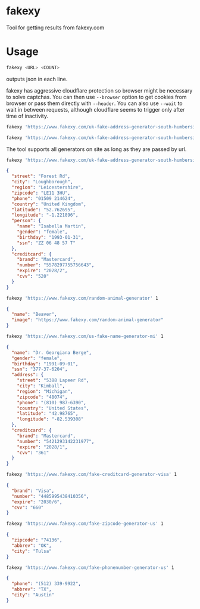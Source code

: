 # fakexy

Tool for getting results from fakexy.com

# Usage

```bash
fakexy <URL> <COUNT>
```

outputs json in each line.

fakexy has aggressive cloudflare protection so browser might be necessary to solve captchas. You can then use `--browser` option to get cookies from browser or pass them directly with `--header`. You can also use `--wait` to wait in between requests, although cloudflare seems to trigger only after time of inactivity.

```bash
fakexy 'https://www.fakexy.com/uk-fake-address-generator-south-humberside' 10 --browser firefox --wait 0.8

fakexy 'https://www.fakexy.com/uk-fake-address-generator-south-humberside' 10 -w 0.2 -H 'Cookie: cf_clearance=LybymVQ3ndsXXwa8Q7fkMWvIEfdr6vzkuZnXVmOnhSI-1753001875-1.2.1.1-8Q.LhRHXQV4EhrUx6j3BvZ7B8AIMjJ2EpdwcNcNToLnOTIVIoaJ1aaKkI4c4Q91.88xR0cyndUbGTuJb2XpjQnBegVi0dekwpfIeo5GbN8PKUzpCvDc9z57yaupYVegaiYVPUn7ONOue5d.ZemaHTR73xGUZYQdRyg3pzGX_pE8_6KfB_XjhAI4vIOClihjXn33bS4dDsE_.Pyd2Kwsb7Pfa3EvAR3Ulw1SZDAqBsfFwQF6NXX7WxwhkqyPPXKoT' -H 'User-Agent: Mozilla/5.0 (X11; Linux x86_64; rv:140.0) Gecko/20100101 Firefox/140.0'
```

The tool supports all generators on site as long as they are passed by url.

```bash
fakexy 'https://www.fakexy.com/uk-fake-address-generator-south-humberside' 1
```

```json
{
  "street": "Forest Rd",
  "city": "Loughborough",
  "region": "Leicestershire",
  "zipcode": "LE11 3HU",
  "phone": "01509 214624",
  "country": "United Kingdom",
  "latitude": "52.762695",
  "longitude": "-1.221896",
  "person": {
    "name": "Isabella Martin",
    "gender": "female",
    "birthday": "1993-01-31",
    "ssn": "ZZ 06 48 57 T"
  },
  "creditcard": {
    "brand": "Mastercard",
    "number": "5578297755756643",
    "expire": "2028/2",
    "cvv": "520"
  }
}
```

```bash
fakexy 'https://www.fakexy.com/random-animal-generator' 1
```

```json
{
  "name": "Beaver",
  "image": "https://www.fakexy.com/random-animal-generator"
}
```

```bash
fakexy 'https://www.fakexy.com/us-fake-name-generator-mi' 1
```

```json
{
  "name": "Dr. Georgiana Berge",
  "gender": "female",
  "birthday": "1991-09-01",
  "ssn": "377-37-6204",
  "address": {
    "street": "5388 Lapeer Rd",
    "city": "Kimball",
    "region": "Michigan",
    "zipcode": "48074",
    "phone": "(810) 987-6390",
    "country": "United States",
    "latitude": "42.98765",
    "longitude": "-82.539308"
  },
  "creditcard": {
    "brand": "Mastercard",
    "number": "5421293142231977",
    "expire": "2028/1",
    "cvv": "361"
  }
}
```

```bash
fakexy 'https://www.fakexy.com/fake-creditcard-generator-visa' 1
```

```json
{
  "brand": "Visa",
  "number": "4485995438410356",
  "expire": "2030/6",
  "cvv": "660"
}
```

```bash
fakexy 'https://www.fakexy.com/fake-zipcode-generator-us' 1
```

```json
{
  "zipcode": "74136",
  "abbrev": "OK",
  "city": "Tulsa"
}
```

```bash
fakexy 'https://www.fakexy.com/fake-phonenumber-generator-us' 1
```

```json
{
  "phone": "(512) 339-9922",
  "abbrev": "TX",
  "city": "Austin"
}
```
